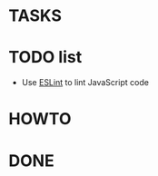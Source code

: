 # TASKS

# TODO list
- Use [ESLint](http://davidwalsh.name/eslint) to lint JavaScript code

# HOWTO

# DONE


